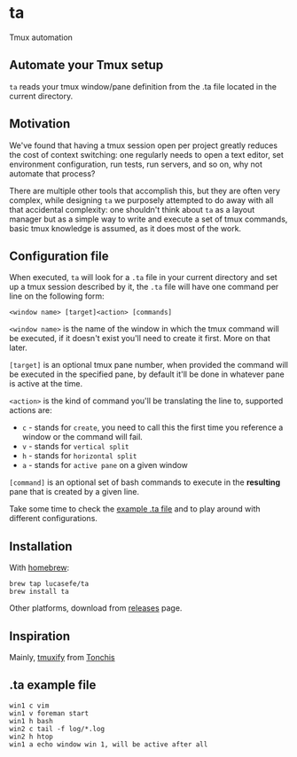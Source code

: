 # ta
Tmux automation

## Automate your Tmux setup

`ta` reads your tmux window/pane definition from the .ta file located in the current directory.

## Motivation

We've found that having a tmux session open per project greatly reduces the cost of context switching: one regularly needs to open a text editor, set environment configuration, run tests, run servers, and so on, why not automate that process?

There are multiple other tools that accomplish this, but they are often very complex, while designing `ta` we purposely attempted to do away with all that accidental complexity: one shouldn't think about `ta` as a layout manager but as a simple way to write and execute a set of tmux commands, basic tmux knowledge is assumed, as it does most of the work.

##  Configuration file

When executed, `ta` will look for a `.ta` file in your current directory and set up a tmux session described by it, the `.ta` file will have one command per line on the following form:

```
<window name> [target]<action> [commands]
```

`<window name>` is the name of the window in which the tmux command will be executed, if it doesn't exist you'll need to create it first. More on that later.

`[target]` is an optional tmux pane number, when provided the command will be executed in the specified pane, by default it'll be done in whatever pane is active at the time.

`<action>` is the kind of command you'll be translating the line to, supported actions are:

* `c` - stands for `create`, you need to call this the first time you reference a window or the command will fail.
* `v` - stands for `vertical split`
* `h` - stands for `horizontal split`
* `a` - stands for `active pane` on a given window

`[command]` is an optional set of bash commands to execute in the **resulting** pane that is created by a given line.


Take some time to check the [example .ta file](https://github.com/lucasefe/ta/blob/master/examples/.ta) and to play around with different configurations.

## Installation

With [homebrew](http://brew.sh/): 

```
brew tap lucasefe/ta
brew install ta
```

Other platforms, download from [releases](https://github.com/lucasefe/ta/releases) page.

## Inspiration

Mainly, [tmuxify](https://github.com/tonchis/tmuxify) from [Tonchis](https://github.com/tonchis)

## .ta example file

```
win1 c vim
win1 v foreman start
win1 h bash
win2 c tail -f log/*.log
win2 h htop
win1 a echo window win 1, will be active after all
```



